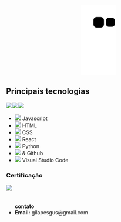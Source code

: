 <p align="center">
  <img src="https://raw.githubusercontent.com/rafaballerini/rafaballerini/output/github-contribution-grid-snake.svg">
</p>

## Principais tecnologias
<img height="120" src="https://user-images.githubusercontent.com/108258194/238660742-91de84da-99f5-4842-b5eb-707599416dc5.png"><img height="120" src="https://user-images.githubusercontent.com/108258194/238660982-ebb14e6f-ad3b-4198-b468-4dfecd26d9b0.png"><img height="120" src="https://user-images.githubusercontent.com/108258194/238770335-60588136-82b0-4631-b519-1ced65d621f3.png">
<ul>
  <li> <img width="40" src="https://cdn.jsdelivr.net/gh/devicons/devicon/icons/javascript/javascript-original.svg" /> Javascript </li>
  <li> <img width="40" src="https://cdn.jsdelivr.net/gh/devicons/devicon/icons/html5/html5-original-wordmark.svg" /> HTML </li>
  <li> <img width="40" src="https://cdn.jsdelivr.net/gh/devicons/devicon/icons/css3/css3-original-wordmark.svg" /> CSS </li>
  <li> <img width="40" src="https://cdn.jsdelivr.net/gh/devicons/devicon/icons/react/react-original.svg" /> React </li>
  <li> <img width="40" src="https://cdn.jsdelivr.net/gh/devicons/devicon/icons/python/python-original-wordmark.svg" /> Python </li>
  <li> <img width="40" src="https://cdn.jsdelivr.net/gh/devicons/devicon/icons/git/git-original-wordmark.svg" /> & Github</li>
  <li><img width="30" src="https://cdn.jsdelivr.net/gh/devicons/devicon/icons/vscode/vscode-original.svg" /> Visual Studio Code</li>
</ul>

<h3>Certificação</h3>
<img width=150 src="https://github.com/gustavocodigo/gustavocodigo/assets/108258194/88a68eb5-0958-43c6-a87a-96fd9ac96f14">
<ul>
  
  
  <br>
  
  <caption><b>contato</b></caption>
  <br>
  <li><b>Email:</b> gilapesgus@gmail.com</li> 
